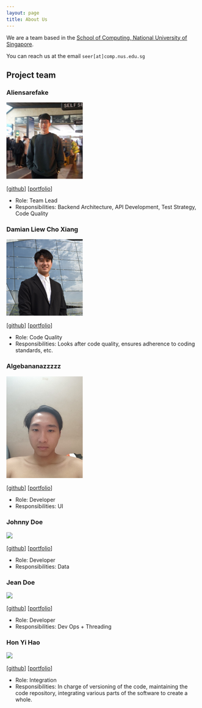 ```yaml
---
layout: page
title: About Us
---
```


We are a team based in the [School of Computing, National University of Singapore](https://www.comp.nus.edu.sg).

You can reach us at the email `seer[at]comp.nus.edu.sg`

## Project team

### Aliensarefake

<img src="images/aliensarefake.png" width="200px">

[[github](https://github.com/aliensarefake)]
[[portfolio](team/aliensarefake.md)]

* Role: Team Lead
* Responsibilities: Backend Architecture, API Development, Test Strategy, Code Quality

### Damian Liew Cho Xiang

<img src="images/damiancxliew.png" width="200px">

[[github](http://github.com/damiancxliew)]
[[portfolio](team/damiancxliew.md)]

* Role: Code Quality
* Responsibilities: Looks after code quality, ensures adherence to coding standards, etc.

### Algebananazzzzz

<img src="images/algebananazzzzz.png" width="200px">

[[github](http://github.com/algebananazzzzz)]
[[portfolio](team/algebananazzzzz.md)]

* Role: Developer
* Responsibilities: UI

### Johnny Doe

<img src="images/johndoe.png" width="200px">

[[github](http://github.com/johndoe)] [[portfolio](team/johndoe.md)]

* Role: Developer
* Responsibilities: Data

### Jean Doe

<img src="images/johndoe.png" width="200px">

[[github](http://github.com/johndoe)]
[[portfolio](team/johndoe.md)]

* Role: Developer
* Responsibilities: Dev Ops + Threading

### Hon Yi Hao

<img src="images/yihao03.png" width="200px">

[[github](http://github.com/yihao03)]
[[portfolio](team/yihao.md)]

* Role: Integration
* Responsibilities: In charge of versioning of the code, maintaining the code repository, integrating various parts of the software to create a whole.
